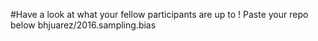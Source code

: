 #Have a look at what your fellow participants are up to  !
Paste your repo below
bhjuarez/2016.sampling.bias

